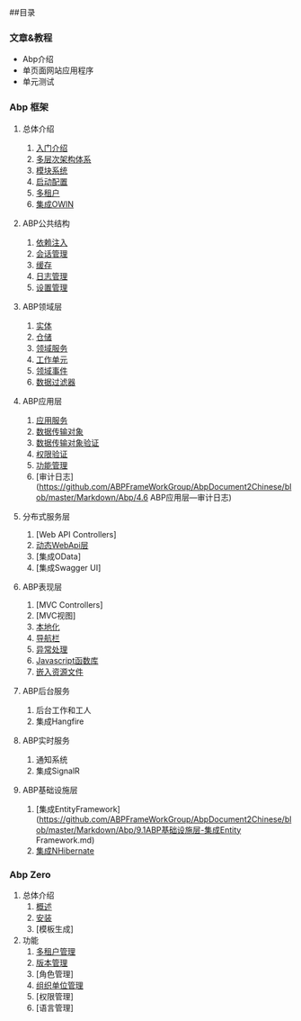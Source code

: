 ##目录

### 文章&教程
* Abp介绍
* 单页面网站应用程序
* 单元测试

### Abp 框架
1. 总体介绍
    1. [入门介绍](/Abp/1.1ABP总体介绍-入门介绍.md)
    2. [多层次架构体系](https://github.com/ABPFrameWorkGroup/AbpDocument2Chinese/blob/master/Markdown/Abp/1.2ABP总体介绍-多层架构体系.md)
    3. [模块系统](https://github.com/ABPFrameWorkGroup/AbpDocument2Chinese/blob/master/Markdown/Abp/1.3ABP总体介绍-模块系统.md)
    4. [启动配置](https://github.com/ABPFrameWorkGroup/AbpDocument2Chinese/blob/master/Markdown/Abp/1.4ABP总体介绍-启动配置.md)
    5. [多租户](https://github.com/ABPFrameWorkGroup/AbpDocument2Chinese/blob/master/Markdown/Abp/1.5ABP总体介绍-多租户.md)
    6. [集成OWIN](https://github.com/ABPFrameWorkGroup/AbpDocument2Chinese/blob/master/Markdown/Abp/1.5ABP总体介绍-集成OWIN.md)

2. ABP公共结构
    1. [依赖注入](https://github.com/ABPFrameWorkGroup/AbpDocument2Chinese/blob/master/Markdown/Abp/2.1ABP公共结构-依赖注入.md)    
    2. [会话管理](https://github.com/ABPFrameWorkGroup/AbpDocument2Chinese/blob/master/Markdown/Abp/2.2ABP公共结构-会话管理.md)
    3. [缓存](https://github.com/ABPFrameWorkGroup/AbpDocument2Chinese/blob/master/Markdown/Abp/2.3ABP公共结构-缓存.md)
    4. [日志管理](https://github.com/ABPFrameWorkGroup/AbpDocument2Chinese/blob/master/Markdown/Abp/2.4ABP公共结构-日志管理.md)
    5. [设置管理](https://github.com/ABPFrameWorkGroup/AbpDocument2Chinese/blob/master/Markdown/Abp/2.5ABP公共结构-设置管理.md)

3. ABP领域层
    1. [实体](https://github.com/ABPFrameWorkGroup/AbpDocument2Chinese/blob/master/Markdown/Abp/3.1ABP领域层-实体.md)
    2. [仓储](https://github.com/ABPFrameWorkGroup/AbpDocument2Chinese/blob/master/Markdown/Abp/3.2ABP领域层-仓储.md)
    3. [领域服务](https://github.com/ABPFrameWorkGroup/AbpDocument2Chinese/blob/master/Markdown/Abp/3.3ABP领域层-领域服务.md)
    4. [工作单元](https://github.com/ABPFrameWorkGroup/AbpDocument2Chinese/blob/master/Markdown/Abp/3.4ABP领域层-工作单元.md)
    5. [领域事件](https://github.com/ABPFrameWorkGroup/AbpDocument2Chinese/blob/master/Markdown/Abp/3.5ABP领域层-领域事件.md)
    6. [数据过滤器](https://github.com/ABPFrameWorkGroup/AbpDocument2Chinese/blob/master/Markdown/Abp/3.6ABP领域层-数据过滤器.md)
    
4. ABP应用层
    1. [应用服务](https://github.com/ABPFrameWorkGroup/AbpDocument2Chinese/blob/master/Markdown/Abp/4.1ABP应用层-应用服务)
    2. [数据传输对象](https://github.com/ABPFrameWorkGroup/AbpDocument2Chinese/blob/master/Markdown/Abp/4.2ABP应用层-数据传输对象d)
    3. [数据传输对象验证](https://github.com/ABPFrameWorkGroup/AbpDocument2Chinese/blob/master/Markdown/Abp/4.3ABP应用层-数据传输对象验证)
    4. [权限验证](https://github.com/ABPFrameWorkGroup/AbpDocument2Chinese/blob/master/Markdown/Abp/4.4ABP应用层-权限认证)
    5. [功能管理](https://github.com/ABPFrameWorkGroup/AbpDocument2Chinese/blob/master/Markdown/Abp/4.5ABP应用层-功能管理)
    6. [审计日志](https://github.com/ABPFrameWorkGroup/AbpDocument2Chinese/blob/master/Markdown/Abp/4.6 ABP应用层—审计日志)

5. 分布式服务层
    1. [Web API Controllers]
    2. [动态WebApi层](https://github.com/ABPFrameWorkGroup/AbpDocument2Chinese/blob/master/Markdown/Abp/5.1ABP分布式服务-动态WebApi层.md)
    3. [集成OData]
    4. [集成Swagger UI]

6. ABP表现层
    1. [MVC Controllers]
    2. [MVC视图]    
    3. [本地化](https://github.com/ABPFrameWorkGroup/AbpDocument2Chinese/blob/master/Markdown/Abp/6.3ABP展现层-本地化.md)    
    4. [导航栏](https://github.com/ABPFrameWorkGroup/AbpDocument2Chinese/blob/master/Markdown/Abp/6.4ABP展现层-导航栏.md)
    5. [异常处理](https://github.com/ABPFrameWorkGroup/AbpDocument2Chinese/blob/master/Markdown/Abp/6.5ABP展现层-异常处理.md)
    6. [Javascript函数库](https://github.com/ABPFrameWorkGroup/AbpDocument2Chinese/blob/master/Markdown/Abp/6.6现层-Javascript函数库.md)
    7. [嵌入资源文件](https://github.com/ABPFrameWorkGroup/AbpDocument2Chinese/blob/master/Markdown/Abp/6.7ABP展现层-嵌入资源文件.md)

7. ABP后台服务
    1. 后台工作和工人
    2. 集成Hangfire

8. ABP实时服务
    1. 通知系统
    2. 集成SignalR

9. ABP基础设施层
    1. [集成EntityFramework](https://github.com/ABPFrameWorkGroup/AbpDocument2Chinese/blob/master/Markdown/Abp/9.1ABP基础设施层-集成Entity Framework.md)
    2. [集成NHibernate](https://github.com/ABPFrameWorkGroup/AbpDocument2Chinese/blob/master/Markdown/Abp/9.2ABP基础设施层-集成NHibernate.md)
    
    
### Abp Zero
1. 总体介绍
    1. [概述](https://github.com/ABPFrameWorkGroup/AbpDocument2Chinese/blob/master/Markdown/AbpZero/1.1ABPZero-概述.md)
    2. [安装](https://github.com/ABPFrameWorkGroup/AbpDocument2Chinese/blob/master/Markdown/AbpZero/1.2ABPZero-安装.md)
    3. [模板生成]
2. 功能
    1. [多租户管理](https://github.com/ABPFrameWorkGroup/AbpDocument2Chinese/blob/master/Markdown/AbpZero/2.1ABPZero-多租户管理.md)
    2. [版本管理](https://github.com/ABPFrameWorkGroup/AbpDocument2Chinese/blob/master/Markdown/AbpZero/2.2ABPZero-版本管理.md)
    3. [角色管理]
    4. [组织单位管理](https://github.com/ABPFrameWorkGroup/AbpDocument2Chinese/blob/master/Markdown/AbpZero/2.4ABPZero-组织单位管理.md)
    5. [权限管理]
    6. [语言管理]
 

